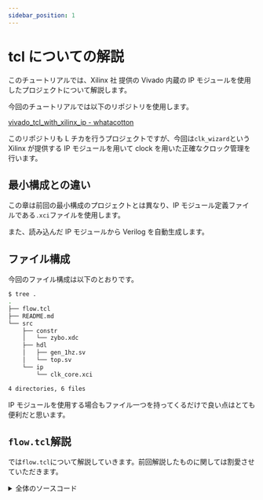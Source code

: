 ```yaml
---
sidebar_position: 1
---
```


# tcl についての解説

このチュートリアルでは、Xilinx 社 提供の Vivado 内蔵の IP モジュールを使用したプロジェクトについて解説します。

今回のチュートリアルでは以下のリポジトリを使用します。

[vivado_tcl_with_xilinx_ip - whatacotton](https://github.com/WhatACotton/vivado_tcl_with_xilinx_ip)

このリポジトリも L チカを行うプロジェクトですが、今回は`clk_wizard`という Xilinx が提供する IP モジュールを用いて clock を用いた正確なクロック管理を行います。

## 最小構成との違い

この章は前回の最小構成のプロジェクトとは異なり、IP モジュール定義ファイルである`.xci`ファイルを使用します。

また、読み込んだ IP モジュールから Verilog を自動生成します。

## ファイル構成

今回のファイル構成は以下のとおりです。

```sh
$ tree .
.
├── flow.tcl
├── README.md
└── src
    ├── constr
    │   └── zybo.xdc
    ├── hdl
    │   ├── gen_1hz.sv
    │   └── top.sv
    └── ip
        └── clk_core.xci

4 directories, 6 files
```

IP モジュールを使用する場合もファイル一つを持ってくるだけで良い点はとても便利だと思います。

## `flow.tcl`解説

では`flow.tcl`について解説していきます。前回解説したものに関しては割愛させていただきます。

<details>
<summary>全体のソースコード</summary>
<p>
```tcl
set top_module_name top
set outputDir ./impl
file mkdir $outputDir
set_part xc7z020clg400-1
 
import_ip ./src/ip/clk_core.xci
upgrade_ip  -vlnv xilinx.com:ip:clk_wiz:6.0  [get_ips clk_core]

generate_target all [get_ips clk_core] -force

read_verilog -sv [ glob ./src/hdl/*.sv ]
read_verilog [ glob .gen/sources_1/ip/clk_core/*.v ]
read_xdc [ glob ./src/constr/*.xdc]

set top_module_name "top"
set_property top $top_module_name [current_fileset]

synth_design -top $top_module_name
write_checkpoint -force $outputDir/post_synth
report_timing_summary -file $outputDir/post_synth_timing_summary.rpt
report_power -file $outputDir/post_synth_power.rpt
report_clock_interaction -delay_type min_max -file $outputDir/post_synth_clock_interaction.rpt
report_high_fanout_nets -fanout_greater_than 200 -max_nets 50 -file $outputDir/post_synth_high_fanout_nets.rpt

opt_design
place_design
phys_opt_design
write_checkpoint -force $outputDir/post_place
report_timing_summary -file $outputDir/post_place_timing_summary.rpt

route_design
write_checkpoint -force $outputDir/post_route
report_timing_summary -file $outputDir/post_route_timing_summary.rpt
report_timing -max_paths 100 -path_type summary -slack_lesser_than 0 -file $outputDir/post_route_setup_timing_violations.rpt
report_clock_utilization -file $outputDir/clock_util.rpt
report_utilization -file $outputDir/post_route_util.rpt
report_power -file $outputDir/post_route_power.rpt
report_drc -file $outputDir/post_imp_drc.rpt
write_verilog -force $outputDir/top_impl_netlist.v
write_xdc -no_fixed_only -force $outputDir/top_impl.xdc

write_bitstream -force $outputDir/$top_module_name.bit

````
</p>
</details>

### IP の読み込み

```tcl
import_ip ./src/ip/clk_core.xci
upgrade_ip  -vlnv xilinx.com:ip:clk_wiz:6.0  [get_ips clk_core]

# 読み込んだIPモジュールからVerilogを自動生成
generate_target all [get_ips clk_core]  -force
````

`import_ip`より、`.xci`ファイルから IP モジュールを読み込みます。

ただ読み込んだだけだと IP モジュールにロックがかかっているので、`upgrade_ip`を実行して更新処理をしています。また、`xilinx.com:ip:clk_wiz:6.0`という文字列は`.xci`ファイル内の、以下の記述に基づいています。

```json
"component_reference": "xilinx.com:ip:clk_wiz:6.0",
```

### ソースコードの読み込み

```tcl
read_verilog  [ glob .gen/sources_1/ip/clk_core/*.v ]
```

自動生成を行うと、`.gen`ディレクトリが生成されます。その中に生成された Verilog を読み込んでいます。

:::tip
また、このコマンドによって Verilog ファイルを読み込む際、critical warning が出ますが、これは ip から Verilog を生成した際に sub-design として読み込まれるため、新しく Verilog を読み込んでしまうと、sub-design として読み込まれたものと同じファイルが存在することになり、警告がでてしまうのです。

まだこの警告に起因したエラーを引き起こしたことがないのですが、もし良い解決方法があれば教えていただきたいです。

```tcl
CRITICAL WARNING: [filemgmt 20-1440] File '/home/cotton/Documents/vivado_tcl_with_xilinx_ip/.gen/sources_1/ip/clk_core/clk_core_clk_wiz.v' already exists in the project as a part of sub-design file '/home/cotton/Documents/vivado_tcl_with_xilinx_ip/.srcs/sources_1/ip/clk_core/clk_core.xci'. Explicitly adding the file outside the scope of the sub-design can lead to unintended behaviors and is not recommended.
CRITICAL WARNING: [filemgmt 20-1440] File '/home/cotton/Documents/vivado_tcl_with_xilinx_ip/.gen/sources_1/ip/clk_core/clk_core.v' already exists in the project as a part of sub-design file '/home/cotton/Documents/vivado_tcl_with_xilinx_ip/.srcs/sources_1/ip/clk_core/clk_core.xci'. Explicitly adding the file outside the scope of the sub-design can lead to unintended behaviors and is not recommended.
```

:::

## 生成されるファイル群

実行が完了すると以下のようなファイルが生成されます。

<details>
<summary>出力結果</summary>
<p>

```sh
$ tree . -a -I .git
.
├── flow.tcl
├── .gen
│   └── sources_1
│       └── ip
│           └── clk_core
│               ├── clk_core_board.xdc
│               ├── clk_core_clk_wiz.v
│               ├── clk_core_ooc.xdc
│               ├── clk_core.v
│               ├── clk_core.veo
│               ├── clk_core.xdc
│               ├── clk_core.xml
│               ├── doc
│               │   └── clk_wiz_v6_0_changelog.txt
│               ├── mmcm_pll_drp_func_7s_mmcm.vh
│               ├── mmcm_pll_drp_func_7s_pll.vh
│               ├── mmcm_pll_drp_func_us_mmcm.vh
│               ├── mmcm_pll_drp_func_us_pll.vh
│               ├── mmcm_pll_drp_func_us_plus_mmcm.vh
│               └── mmcm_pll_drp_func_us_plus_pll.vh
├── .gitignore
├── impl
│   ├── clock_util.rpt
│   ├── post_imp_drc.rpt
│   ├── post_place.dcp
│   ├── post_place_timing_summary.rpt
│   ├── post_route.dcp
│   ├── post_route_power.rpt
│   ├── post_route_setup_timing_violations.rpt
│   ├── post_route_timing_summary.rpt
│   ├── post_route_util.rpt
│   ├── post_synth_clock_interaction.rpt
│   ├── post_synth.dcp
│   ├── post_synth_high_fanout_nets.rpt
│   ├── post_synth_power.rpt
│   ├── post_synth_timing_summary.rpt
│   ├── top.bit
│   ├── top_impl_netlist.v
│   └── top_impl.xdc
├── README.md
├── src
│   ├── constr
│   │   └── zybo.xdc
│   ├── hdl
│   │   ├── gen_1hz.sv
│   │   └── top.sv
│   └── ip
│       └── clk_core.xci
├── .srcs
│   └── sources_1
│       └── ip
│           └── clk_core
│               └── clk_core.xci
└── .Xil
    └── top_propImpl.xdc

15 directories, 40 files
```

</p>
</details>

:::warning

### スクリプトを再度実行する場合

再度実行する場合は、`.srcs`ファイルを削除してください。これがあると、`import_ip`コマンドで IP モジュールの読み込みに失敗します。

Vivado 側では`-force`オプションをつけて実行することで強制的に上書きしてくださいとヒントを教えてくれるのですが、バージョンによっては`-force`オプションが存在しない場合があります。

この先の解説でも同じですので、注意してください。
:::
